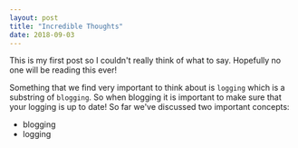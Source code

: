 ```yaml
---
layout: post
title: "Incredible Thoughts"
date: 2018-09-03
---
```


This is my first post so I couldn't really think of what to say. Hopefully no one will be reading this ever! 

Something that we find very important to think about is `logging` which is a substring of `blogging`. So when blogging it is important to make sure that your logging is up to date! So far we've discussed two important concepts:
* blogging
* logging
